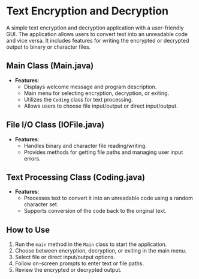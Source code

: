 # Text Encryption and Decryption

A simple text encryption and decryption application with a user-friendly GUI. The application allows users to convert text into an unreadable code and vice versa. It includes features for writing the encrypted or decrypted output to binary or character files.

## Main Class (Main.java)
- **Features**: 
  - Displays welcome message and program description.
  - Main menu for selecting encryption, decryption, or exiting.
  - Utilizes the `Coding` class for text processing.
  - Allows users to choose file input/output or direct input/output.

## File I/O Class (IOFile.java)
- **Features**:
  - Handles binary and character file reading/writing.
  - Provides methods for getting file paths and managing user input errors.

## Text Processing Class (Coding.java)
- **Features**:
  - Processes text to convert it into an unreadable code using a random character set.
  - Supports conversion of the code back to the original text.

## How to Use
1. Run the `main` method in the `Main` class to start the application.
2. Choose between encryption, decryption, or exiting in the main menu.
3. Select file or direct input/output options.
4. Follow on-screen prompts to enter text or file paths.
5. Review the encrypted or decrypted output.